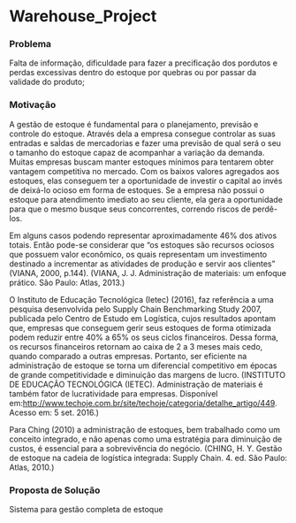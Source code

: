 # Warehouse_Project

### Problema
  Falta de informação, dificuldade para fazer a precificação dos pordutos e perdas excessivas dentro do estoque por quebras ou por passar da validade do produto;

### Motivação 
  A gestão de estoque é fundamental para o planejamento, previsão e controle do estoque. Através dela a empresa consegue controlar as suas entradas e saÌdas de
mercadorias e fazer uma previsão de qual será o seu o tamanho do estoque capaz de acompanhar a variação da demanda. Muitas empresas buscam manter estoques mínimos para tentarem obter vantagem competitiva no mercado. Com os baixos valores agregados aos estoques, elas conseguem ter a oportunidade de investir o capital ao invés de deixá-lo ocioso em forma de estoques. Se a empresa não possui o estoque para atendimento imediato ao seu cliente, ela gera a oportunidade para que o mesmo busque seus concorrentes, correndo riscos de perdê-los.

Em alguns casos podendo representar aproximadamente 46% dos ativos totais. Então pode-se considerar que “os estoques são recursos ociosos que possuem valor econômico, os quais representam um investimento destinado a incrementar as atividades de produção e servir aos clientes” (VIANA, 2000, p.144).
(VIANA, J. J. Administração de materiais: um enfoque prático. São Paulo: Atlas, 2013.)

O Instituto de Educação Tecnológica (Ietec) (2016), faz referência a uma pesquisa desenvolvida pelo Supply Chain Benchmarking Study 2007, publicada pelo Centro de Estudo em Logística, cujos resultados apontam que, empresas que conseguem gerir seus estoques de forma otimizada podem reduzir entre 40% a 65% os seus ciclos financeiros. Dessa forma, os recursos financeiros retornam ao caixa de 2 a 3 meses mais cedo, quando comparado a outras empresas. Portanto, ser eficiente na administração de estoque se torna um diferencial competitivo em épocas de grande competitividade e diminuição das margens de lucro.
(INSTITUTO DE EDUCAÇÃO TECNOLÓGICA (IETEC). Administração de materiais é também fator de lucratividade para empresas. Disponível em:<http://www.techoje.com.br/site/techoje/categoria/detalhe_artigo/449>. Acesso em: 5 set. 2016.)

Para Ching (2010) a administração de estoques, bem trabalhado como um conceito integrado, e não apenas como uma estratégia para diminuição de custos, é essencial para a sobrevivência do negócio.
(CHING, H. Y. Gestão de estoque na cadeia de logística integrada: Supply Chain. 4. ed. São Paulo: Atlas, 2010.)

### Proposta de Solução
  Sistema para gestão completa de estoque
